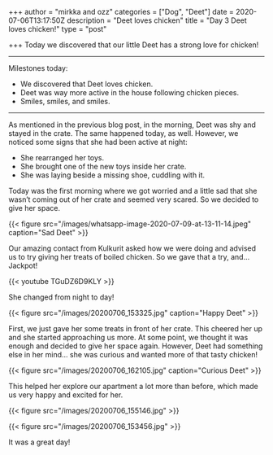 +++
author = "mirkka and ozz"
categories = ["Dog", "Deet"]
date = 2020-07-06T13:17:50Z
description = "Deet loves chicken"
title = "Day 3 Deet loves chicken!"
type = "post"

+++
Today we discovered that our little Deet has a strong love for chicken! 

***

Milestones today:

* We discovered that Deet loves chicken.
* Deet was way more active in the house following chicken pieces.
* Smiles, smiles, and smiles.

***

As mentioned in the previous blog post, in the morning, Deet was shy and stayed in the crate. The same happened today, as well. However, we noticed some signs that she had been active at night:

* She rearranged her toys.
* She brought one of the new toys inside her crate.
* She was laying beside a missing shoe, cuddling with it.

Today was the first morning where we got worried and a little sad that she wasn’t coming out of her crate and seemed very scared. So we decided to give her space.

{{< figure src="/images/whatsapp-image-2020-07-09-at-13-11-14.jpeg" caption="Sad Deet" >}}

Our amazing contact from Kulkurit asked how we were doing and advised us to try giving her treats of boiled chicken. So we gave that a try, and… Jackpot!

{{< youtube TGuDZ6D9KLY >}}

She changed from night to day!

{{< figure src="/images/20200706_153325.jpg" caption="Happy Deet" >}}

First, we just gave her some treats in front of her crate. This cheered her up and she started approaching us more. At some point, we thought it was enough and decided to give her space again. However, Deet had something else in her mind… she was curious and wanted more of that tasty chicken!

{{< figure src="/images/20200706_162105.jpg" caption="Curious Deet" >}}

This helped her explore our apartment a lot more than before, which made us very happy and excited for her.

{{< figure src="/images/20200706_155146.jpg" >}}

{{< figure src="/images/20200706_153456.jpg" >}}

It was a great day!
